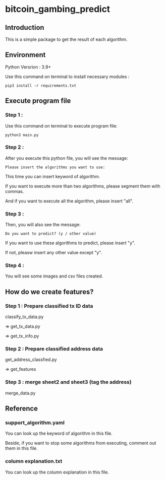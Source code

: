 # bitcoin_gambing_predict
## Introduction
This is a simple package to get the result of each algorithm.

## Environment
Python Versrion : 3.9+

Use this command on terminal to install necessary modules : 
```
pip3 install -r requirements.txt
```

## Execute program file
### Step 1 :
Use this command on terminal to execute program file:
```
python3 main.py
```
### Step 2 :
After you execute this python file, you will see the message:
```
Please insert the algorithms you want to use:
```
This time you can insert keyword of algorithm. 

If you want to execute more than two algorithms, please segment them with commas.

And if you want to execute all the algorithm, please insert "all".

### Step 3 :
Then, you will also see the message:
```
Do you want to predict? (y / other value)
```
If you want to use these algorithms to predict, please insert "y".

If not, pleasw insert any other value except "y".

### Step 4 :
You will see some images and csv files created.

## How do we create features?
### Step 1 : Prepare classified tx ID data
classify_tx_data.py

=> get_tx_data.py

=> get_tx_info.py

### Step 2 : Prepare classified address data
get_address_classfied.py

=> get_features

### Step 3 : merge sheet2 and sheet3 (tag the address)
merge_data.py

## Reference
### support_algorithm.yaml
You can look up the keyword of algorithm in this file.

Beside, if you want to stop some algorithms from executing, comment out them in this file.

### column explanation.txt
You can look up the column explanation in this file.


